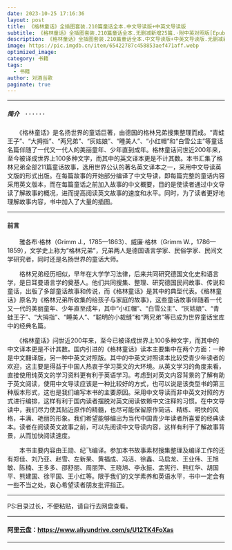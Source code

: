```yaml
---
date: 2023-10-25 17:16:36
layout: post
title: 《格林童话》全插图套装.210篇童话全本.中文导读版+中英文导读版
subtitle: 《格林童话》全插图套装.210篇童话全本.无删减新增25篇.·附中英对照版[Epub.Mobi.PDF格式]
description: 《格林童话》全插图套装.210篇童话全本.中文导读版+中英文导读版.无删减新增25篇.·附中英对照版[Epub.Mobi.PDF格式]....
image: https://pic.imgdb.cn/item/65422787c458853aef471aff.webp
optimized_image: 
category: 书籍
tags:
  - 书籍
author: 对酒当歌
paginate: true
---
```


---

##### 简介　· · · · · ·

　　《格林童话》是名扬世界的童话巨著，由德国的格林兄弟搜集整理而成。“青蛙王子”、“大拇指”、“两兄弟”、“灰姑娘”、“睡美人”、“小红帽”和“白雪公主”等童话名篇伴随了一代又一代人的美丽童年、少年直到成年。格林童话问世近200年来，至今被译成世界上100多种文字，而其中的英文译本更是不计其数。本书汇集了格林兄弟全部211篇童话故事，选用世界公认的著名英文译本之一，采用中文导读英文版的形式出版。在每篇故事的开始部分编译了中文导读，即每篇完整的童话内容采用英文版本，而在每篇童话之前加入故事的中文概要，目的是使读者通过中文导读了解故事的概况，进而提高阅读英文故事的速度和水平。同时，为了读者更好地理解故事内容，书中加入了大量的插图。

---

#### 前言

　　雅各布·格林（Grimm J.，1785—1863）、威廉·格林（Grimm W.，1786—1859），文学史上称为“格林兄弟”，兄弟两人是德国语言学家、民俗学家、民间文学研究者，同时还是名扬世界的童话大师。

　　格林兄弟经历相似，早年在大学学习法律，后来共同研究德国文化史和语言学，是日耳曼语言学的奠基人。他们共同搜集、整理、研究德国民间故事、传说和童话，出版了多部童话故事和传说，而《格林童话》是其中的典型代表。《格林童话》原名为《格林兄弟所收集的给孩子与家庭的故事》，这些童话故事伴随着一代又一代的美丽童年、少年直至成年，其中“小红帽”、“白雪公主”、“灰姑娘”、“青蛙王子”、“大拇指”、“睡美人”、“聪明的小裁缝”和“两兄弟”等已成为世界童话宝库中的经典名篇。

　　《格林童话》问世近200年来，至今已被译成世界上100多种文字，而其中的中文译本更是不计其数。国内引进的《格林童话》读本主要集中在两个方面：一种是中文翻译版，另一种中英文对照版。其中的中英文对照读本比较受青少年读者的欢迎，这主要是得益于中国人热衷于学习英文的大环境。从英文学习的角度来看，直接使用纯英文的学习资料更有利于英语学习。考虑到对英文内容背景的了解有助于英文阅读，使用中文导读应该是一种比较好的方式，也可以说是该类型书的第三种版本形式，这也是我们编写本书的主要原因。采用中文导读而非中英文对照的方式进行编排，这样有利于国内读者摆脱对英文阅读依赖中文注释的习惯。在中文导读中，我们尽力使其贴近原作的精髓，也尽可能保留原作简洁、精练、明快的风格，丰满、艳丽的形象。我们希望能够编出为当代中国青少年读者所喜爱的经典读本。读者在阅读英文故事之前，可以先阅读中文导读内容，这样有利于了解故事背景，从而加快阅读速度。

　　本书主要内容由王勋、纪飞编译。参加本书故事素材搜集整理及编译工作的还有郑佳、刘乃亚、赵雪、左新杲、黄福成、冯洁、徐鑫、马启龙、王业伟、王旭敏、陈楠、王多多、邵舒丽、周丽萍、王晓旭、李永振、孟宪行、熊红华、胡国平、熊建国、徐平国、王小红等。限于我们的文学素养和英语水平，书中一定会有一些不当之处，衷心希望读者朋友批评指正。

---

PS:目录过长，不便粘贴，请自行去网盘查看。

---

#### 阿里云盘：<https://www.aliyundrive.com/s/U12TK4FoXas>

---
